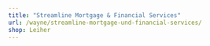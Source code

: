 ```yaml
---
title: "Streamline Mortgage & Financial Services"
url: /wayne/streamline-mortgage-und-financial-services/
shop: Leiher
---
```

